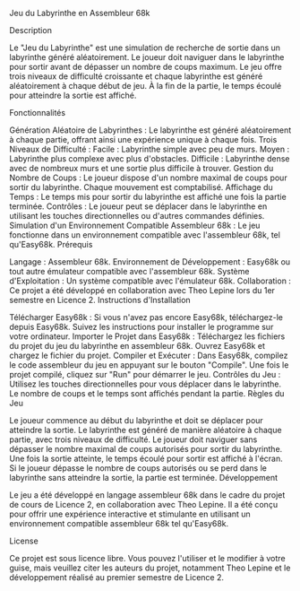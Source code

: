 Jeu du Labyrinthe en Assembleur 68k

Description

Le "Jeu du Labyrinthe" est une simulation de recherche de sortie dans un labyrinthe généré aléatoirement. Le joueur doit naviguer dans le labyrinthe pour sortir avant de dépasser un nombre de coups maximum. Le jeu offre trois niveaux de difficulté croissante et chaque labyrinthe est généré aléatoirement à chaque début de jeu. À la fin de la partie, le temps écoulé pour atteindre la sortie est affiché.

Fonctionnalités

Génération Aléatoire de Labyrinthes : Le labyrinthe est généré aléatoirement à chaque partie, offrant ainsi une expérience unique à chaque fois.
Trois Niveaux de Difficulté :
Facile : Labyrinthe simple avec peu de murs.
Moyen : Labyrinthe plus complexe avec plus d'obstacles.
Difficile : Labyrinthe dense avec de nombreux murs et une sortie plus difficile à trouver.
Gestion du Nombre de Coups : Le joueur dispose d'un nombre maximal de coups pour sortir du labyrinthe. Chaque mouvement est comptabilisé.
Affichage du Temps : Le temps mis pour sortir du labyrinthe est affiché une fois la partie terminée.
Contrôles : Le joueur peut se déplacer dans le labyrinthe en utilisant les touches directionnelles ou d'autres commandes définies.
Simulation d'un Environnement Compatible Assembleur 68k : Le jeu fonctionne dans un environnement compatible avec l'assembleur 68k, tel qu'Easy68k.
Prérequis

Langage : Assembleur 68k.
Environnement de Développement : Easy68k ou tout autre émulateur compatible avec l'assembleur 68k.
Système d'Exploitation : Un système compatible avec l'émulateur 68k.
Collaboration : Ce projet a été développé en collaboration avec Theo Lepine lors du 1er semestre en Licence 2.
Instructions d'Installation

Télécharger Easy68k :
Si vous n'avez pas encore Easy68k, téléchargez-le depuis Easy68k.
Suivez les instructions pour installer le programme sur votre ordinateur.
Importer le Projet dans Easy68k :
Téléchargez les fichiers du projet du jeu du labyrinthe en assembleur 68k.
Ouvrez Easy68k et chargez le fichier du projet.
Compiler et Exécuter :
Dans Easy68k, compilez le code assembleur du jeu en appuyant sur le bouton "Compile".
Une fois le projet compilé, cliquez sur "Run" pour démarrer le jeu.
Contrôles du Jeu :
Utilisez les touches directionnelles pour vous déplacer dans le labyrinthe.
Le nombre de coups et le temps sont affichés pendant la partie.
Règles du Jeu

Le joueur commence au début du labyrinthe et doit se déplacer pour atteindre la sortie.
Le labyrinthe est généré de manière aléatoire à chaque partie, avec trois niveaux de difficulté.
Le joueur doit naviguer sans dépasser le nombre maximal de coups autorisés pour sortir du labyrinthe.
Une fois la sortie atteinte, le temps écoulé pour sortir est affiché à l'écran.
Si le joueur dépasse le nombre de coups autorisés ou se perd dans le labyrinthe sans atteindre la sortie, la partie est terminée.
Développement

Le jeu a été développé en langage assembleur 68k dans le cadre du projet de cours de Licence 2, en collaboration avec Theo Lepine. Il a été conçu pour offrir une expérience interactive et stimulante en utilisant un environnement compatible assembleur 68k tel qu'Easy68k.

License

Ce projet est sous licence libre. Vous pouvez l'utiliser et le modifier à votre guise, mais veuillez citer les auteurs du projet, notamment Theo Lepine et le développement réalisé au premier semestre de Licence 2.

